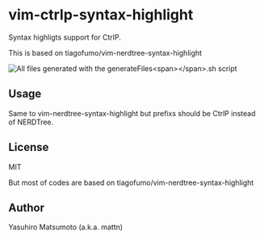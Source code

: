 # vim-ctrlp-syntax-highlight

Syntax highligts support for CtrlP.

This is based on tiagofumo/vim-nerdtree-syntax-highlight

![](/allfiles.png "All files generated with the generateFiles<span></span>.sh script")

## Usage

Same to vim-nerdtree-syntax-highlight but prefixs should be CtrlP instead of NERDTree.

## License

MIT

But most of codes are based on tiagofumo/vim-nerdtree-syntax-highlight

## Author

Yasuhiro Matsumoto (a.k.a. mattn)
